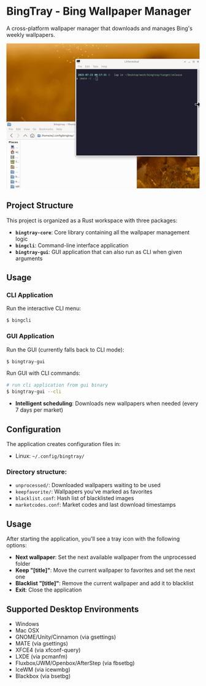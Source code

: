 # BingTray - Bing Wallpaper Manager

A cross-platform wallpaper manager that downloads and manages Bing's weekly wallpapers.

![bingcli](./imgs/bingcli.gif "Bingcli")

## Project Structure

This project is organized as a Rust workspace with three packages:

- **`bingtray-core`**: Core library containing all the wallpaper management logic
- **`bingcli`**: Command-line interface application  
- **`bingtray-gui`**: GUI application that can also run as CLI when given arguments

## Usage

### CLI Application

Run the interactive CLI menu:
```bash
$ bingcli
```

### GUI Application

Run the GUI (currently falls back to CLI mode):
```bash
$ bingtray-gui
```

Run GUI with CLI commands:
```bash
# run cli application from gui binary
$ bingtray-gui --cli
```

- **Intelligent scheduling**: Downloads new wallpapers when needed (every 7 days per market)

## Configuration

The application creates configuration files in:
- Linux: `~/.config/bingtray/`

### Directory structure:
- `unprocessed/`: Downloaded wallpapers waiting to be used
- `keepfavorite/`: Wallpapers you've marked as favorites
- `blacklist.conf`: Hash list of blacklisted images
- `marketcodes.conf`: Market codes and last download timestamps

## Usage

After starting the application, you'll see a tray icon with the following options:

- **Next wallpaper**: Set the next available wallpaper from the unprocessed folder
- **Keep "[title]"**: Move the current wallpaper to favorites and set the next one
- **Blacklist "[title]"**: Remove the current wallpaper and add it to blacklist
- **Exit**: Close the application

## Supported Desktop Environments

- Windows
- Mac OSX
- GNOME/Unity/Cinnamon (via gsettings)
- MATE (via gsettings)
- XFCE4 (via xfconf-query)
- LXDE (via pcmanfm)
- Fluxbox/JWM/Openbox/AfterStep (via fbsetbg)
- IceWM (via icewmbg)
- Blackbox (via bsetbg)

